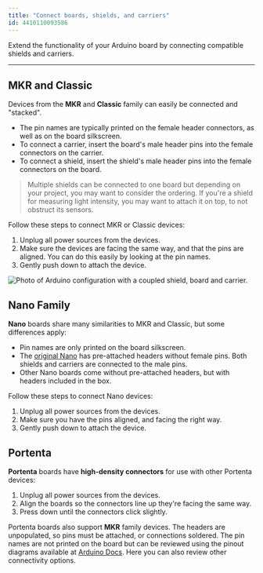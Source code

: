 ```yaml
---
title: "Connect boards, shields, and carriers"
id: 4410110093586
---
```


Extend the functionality of your Arduino board by connecting compatible shields and carriers.

---

## MKR and Classic

Devices from the **MKR** and **Classic** family can easily be connected and "stacked".

* The pin names are typically printed on the female header connectors, as well as on the board silkscreen.
* To connect a carrier, insert the board's male header pins into the female connectors on the carrier.
* To connect a shield, insert the shield's male header pins into the female connectors on the board.

> Multiple shields can be connected to one board but depending on your project, you may want to consider the ordering. If you're a shield for measuring light intensity, you may want to attach it on top, to not obstruct its sensors.

Follow these steps to connect MKR or Classic devices:

1. Unplug all power sources from the devices.
2. Make sure the devices are facing the same way, and that the pins are aligned. You can do this easily by looking at the pin names.
3. Gently push down to attach the device.

![Photo of Arduino configuration with a coupled shield, board and carrier.](img/shield-board-carrier-coupling-align-pins.png)

## Nano Family

**Nano** boards share many similarities to MKR and Classic, but some differences apply:

* Pin names are only printed on the board silkscreen.
* The [original Nano](https://docs.arduino.cc/hardware/nano/) has pre-attached headers without female pins. Both shields and carriers are connected to the male pins.
* Other Nano boards come without pre-attached headers, but with headers included in the box.

Follow these steps to connect Nano devices:

1. Unplug all power sources from the devices.
2. Make sure you have the pins aligned, and facing the right way.
3. Gently push down to attach the device.

## Portenta

**Portenta** boards have **high-density connectors** for use with other Portenta devices:

1. Unplug all power sources from the devices.
2. Align the boards so the connectors line up they're facing the same way.
3. Press down until the connectors click slightly.

Portenta boards also support **MKR** family devices. The headers are unpopulated, so pins must be attached, or connections soldered. The pin names are not printed on the board but can be reviewed using the pinout diagrams available at [Arduino Docs](https://docs.arduino.cc/#pro-family). Here you can also review other connectivity options.
